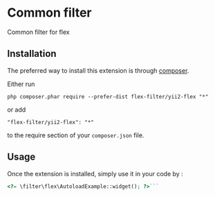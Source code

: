 Common filter
=============
Common filter for flex

Installation
------------

The preferred way to install this extension is through [composer](http://getcomposer.org/download/).

Either run

```
php composer.phar require --prefer-dist flex-filter/yii2-flex "*"
```

or add

```
"flex-filter/yii2-flex": "*"
```

to the require section of your `composer.json` file.


Usage
-----

Once the extension is installed, simply use it in your code by  :

```php
<?= \filter\flex\AutoloadExample::widget(); ?>```